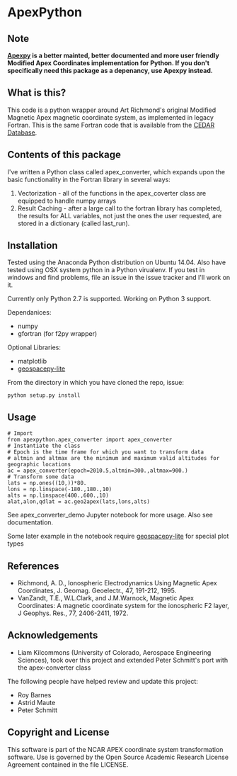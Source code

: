 # ApexPython

## Note
**[Apexpy](http://github.com/aburrell/apexpy) is a better mainted, better documented and more user friendly Modified Apex Coordinates implementation for Python. If you don't specifically need this package as a depenancy, use Apexpy instead.**

## What is this?
This code is a python wrapper around Art Richmond's original Modified Magnetic Apex magnetic coordinate system, as implemented in legacy Fortran. This is the same Fortran code that is available from the [CEDAR Database](https://cedarweb.vsp.ucar.edu/wiki/index.php/Tools_and_Models:Empirical_Models).

## Contents of this package

I've written a Python class called apex_converter, which expands upon the basic functionality in the Fortran library in several ways:

1. Vectorization - all of the functions in the apex_coverter class are equipped to handle numpy arrays
2. Result Caching - after a large call to the fortran library has completed, the results for ALL variables, not just the ones the user requested, are stored in a dictionary (called last_run).


## Installation
Tested using the Anaconda Python distribution on Ubuntu 14.04.
Also have tested using OSX system python in a Python virualenv.
If you test in windows and find problems, file an issue in the issue tracker and I'll work on it.

Currently only Python 2.7 is supported. Working on Python 3 support.

Dependanices:
- numpy
- gfortran (for f2py wrapper)

Optional Libraries:
- matplotlib
- [geospacepy-lite](https://bitbucket.org/amienext/geospacepy-lite)

From the directory in which you have cloned the repo, issue:
```{sh}
python setup.py install
```

## Usage

```{python}
# Import
from apexpython.apex_converter import apex_converter
# Instantiate the class
# Epoch is the time frame for which you want to transform data
# altmin and altmax are the minimum and maximum valid altitudes for geographic locations
ac = apex_converter(epoch=2010.5,altmin=300.,altmax=900.)
# Transform some data
lats = np.ones((10,))*80.
lons = np.linspace(-180.,180.,10)
alts = np.linspace(400.,600.,10)
alat,alon,qdlat = ac.geo2apex(lats,lons,alts)
```

See apex_converter_demo Jupyter notebook for more usage. Also see documentation.

Some later example in the notebook require [geospacepy-lite](https://github.com/lkilcommons/geospacepy-lite) for special plot types

## References
- Richmond, A. D., Ionospheric Electrodynamics Using Magnetic Apex Coordinates, J. Geomag. Geoelectr., 47, 191-212, 1995.
- VanZandt, T.E., W.L.Clark, and J.M.Warnock, Magnetic Apex Coordinates: A magnetic coordinate system for the ionospheric F2 layer, J Geophys. Res., 77, 2406-2411, 1972.

## Acknowledgements
- Liam Kilcommons (University of Colorado, Aerospace Engineering Sciences), took over this project and extended Peter Schmitt's port with the apex-converter class
       
The following people have helped review and update this project:
- Roy Barnes
- Astrid Maute
- Peter Schmitt
    
## Copyright and License
This software is part of the NCAR APEX coordinate system
transformation software.  Use is governed by the Open Source
Academic Research License Agreement contained in the file LICENSE.
